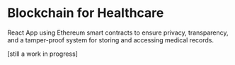 # Blockchain for Healthcare

React App using Ethereum smart contracts to ensure privacy, transparency, and a tamper-proof system for storing and accessing medical records.

[still a work in progress]
